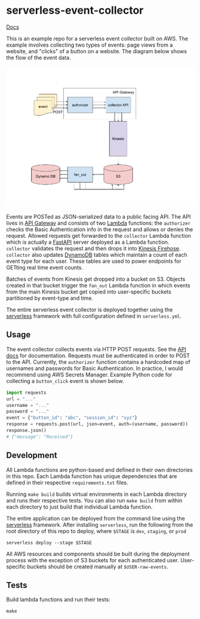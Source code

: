 # serverless-event-collector

[Docs](https://3o9x126nr7.execute-api.us-east-1.amazonaws.com/prod/docs)

This is an example repo for a serverless event collector built on AWS. The example involves collecting two types of events: page views from a website, and "clicks" of a button on a website. The diagram below shows the flow of the event data. 

![Diagram](static/diagram.png)

Events are POSTed as JSON-serialized data to a public facing API. The API lives in [API Gateway](https://aws.amazon.com/api-gateway/) and consists of two [Lambda](https://aws.amazon.com/lambda/) functions: the `authorizer` checks the Basic Authentication info in the request and allows or denies the request. Allowed requests get forwarded to the `collector` Lambda function which is actually a [FastAPI](https://fastapi.tiangolo.com/) server deployed as a Lambda function. `collector` validates the request and then drops it into [Kinesis Firehose](https://aws.amazon.com/kinesis/data-firehose/). `collector` also updates [DynamoDB](https://aws.amazon.com/dynamodb/) tables which maintain a count of each event type for each user. These tables are used to power endpoints for GETting real time event counts.

Batches of events from Kinesis get dropped into a bucket on S3. Objects created in that bucket trigger the `fan_out` Lambda function in which events from the main Kinesis bucket get copied into user-specific buckets partitioned by event-type and time.

The entire serverless event collector is deployed together using the [serverless](https://www.serverless.com/) framework with full configuration defined in `serverless.yml`.


## Usage

The event collector collects events via HTTP POST requests. See the [API docs](https://3o9x126nr7.execute-api.us-east-1.amazonaws.com/prod/docs) for documentation. Requests must be authenticated in order to POST to the API. Currently, the `authorizer` function contains a hardcoded map of usernames and passwords for Basic Authentication. In practice, I would recommend using AWS Secrets Manager. Example Python code for collecting a `button_click` event is shown below.

```python
import requests
url = "..."
username = "..."
password = "..."
event = {"button_id": "abc", "session_id": "xyz"}
response = requests.post(url, json=event, auth=(username, password))
response.json()
# {"message": "Received"}
```

## Development

All Lambda functions are python-based and defined in their own directories in this repo. Each Lambda function has unique dependencies that are defined in their respective `requirements.txt` files.

Running `make build` builds virtual environments in each Lambda directory and runs their respective tests. You can also run `make build` from within each directory to just build that individual Lambda function.

The entire application can be deployed from the command line using the [serverless](https://www.serverless.com/) framework. After installing `serverless`, run the following from the root directory of this repo to deploy, where `$STAGE` is `dev`, `staging`, or `prod`

```commandline
serverless deploy --stage $STAGE
```

All AWS resources and components should be built during the deployment process with the exception of S3 buckets for each authenticated user. User-specific buckets should be created manually at `$USER-raw-events`.


## Tests

Build lambda functions and run their tests:

```commandline
make
```
